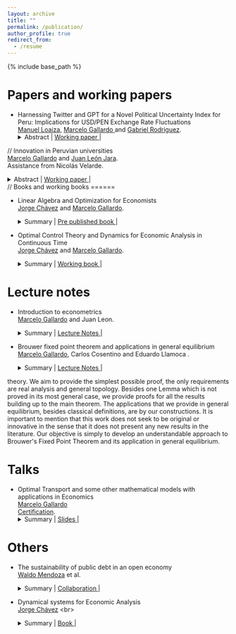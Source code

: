 ```yaml
---
layout: archive
title: ""
permalink: /publication/
author_profile: true
redirect_from:
  - /resume
---
```


{% include base_path %}

Papers and working papers
======


* Harnessing Twitter and GPT for a Novel Political Uncertainty Index for Peru: Implications for USD/PEN Exchange Rate Fluctuations <br>
  [Manuel Loaiza](https://github.com/ManuelLoaizaVasquez), <u> Marcelo Gallardo </u> and [Gabriel Rodriguez](https://www.pucp.edu.pe/profesor/gabriel-rodriguez-briones/). <br>
  <details> 
    <summary>
        Abstract |
        <a href="https://MarceloGallardoB.github.io/files/twitter_political_indicator_page_1.pdf" role="button" target="_blank"> Working paper </a> | 
    </summary> This study examines the impact of political uncertainty on key macroeconomic variables, including the USD to  PEN exchange rate, through a specialized index built from social media analysis. Tweets from prominent Peruvian figures (2018-2023) are analyzed and labeled by GPT-3.5 Turbo, determining their stance on Peru's political and economic situation. This process contributes to the creation of a political uncertainty time series. This series, indicative of Peru's economic climate, is integrated with a (chosen macroeconomic forecasting method) to enhance the prediction of macroeconomic trends, with a focus on currency exchange dynamics.
  </details>  

//
 Innovation in Peruvian universities <br>
  <u>Marcelo Gallardo</u> and [Juan León Jara](https://www.pucp.edu.pe/profesor/juan-leon-jara-almonte).<br>
  Assistance from Nicolás Velarde. <br>
  <details> 
    <summary>
        Abstract |
        <a href="https://MarceloGallardoB.github.io/files/innovation_peruvian_universities_page_1.pdf" role="button" target="_blank"> Working paper </a> | 
    </summary>
   This paper proposes an innovation indicator for Peruvian universities, emphasizing scientific innovation in fields like engineering and pure sciences. The construction of this indicator is based on a selected dataset and employs confirmatory factor analysis for robust measurement. Additionally, K-means clustering is used to identify innovation clusters among universities. The validity of the indicator is examined through its correlation with university rankings and the exploration of the relationship between innovation levels and post-graduation income. This study provides a focused lens on scientific innovation in higher education, offering insights into academic and policy implications in Peru.
  </details>
//
Books and working books
======
  
* Linear Algebra and Optimization for Economists <br>
 [Jorge Chávez](https://www.pucp.edu.pe/profesor/jorge-chavez-fuentes) and <u>Marcelo Gallardo</u>. <br>
  <details> 
    <summary>
        Summary |
        <a href="https://MarceloGallardoB.github.io/files/Index ALOECO.pdf" role="button" target="_blank"> Pre published book </a> | 
    </summary>
  Pre-published  about Linear Algebra and Static Optimization for Economists. Linear algebra, topology in normed vector spaces, convex analysis, unconstrained static optimization, constrained static optimization, smooth comparative statics, preferences, consumer theory, pure exchange economies, and other applications to economics.
  </details>


* Optimal Control Theory and Dynamics for Economic Analysis in Continuous Time <br>
 [Jorge Chávez](https://www.pucp.edu.pe/profesor/jorge-chavez-fuentes) and <u>Marcelo Gallardo</u>. <br>
  <details> 
    <summary>
        Summary |
        <a href="https://MarceloGallardoB.github.io/files/index_dynamical_systems_optimal_control.pdf" role="button" target="_blank"> Working book </a> | 
    </summary>
  Working book about Dynamical Systems and Optimal Control in Continuous Time for Economists. Ordinary scalar differential equations, linear systems, nonlinear systems, calculus of variations, and optimal control theory. Applications to economic growth models such as Solow, Ramsey‑Cass‑Koopsman, and Endogenous Growth models.
  </details>

Lecture notes
======

* Introduction to econometrics <br>
  <u>Marcelo Gallardo</u> and Juan Leon. <br>
  <details> 
    <summary>
        Summary |
        <a href=" " role="button" target="_blank"> Lecture Notes </a> | 
    </summary> These lecture notes offer a deep dive into econometrics, structured around key themes from matrix algebra basics to sophisticated statistical models. The content begins with foundational matrix operations and their relevance to econometrics, advancing to static optimization, and exploring multivariate models with a focus on linear models and optimization issues. It also addresses qualitative variables, sampling methods, and experimental designs. Crucial econometric challenges such as multicollinearity, parameter stability, heteroscedasticity, and serial autocorrelation are thoroughly examined, alongside detection and correction techniques. The notes culminate in discussions on more advanced topics like maximum likelihood estimation and limited dependent variable, equipping readers with a broad understanding of econometric analysis and application.
  </details>

* Brouwer fixed point theorem and applications in general equilibrium <br>
  <u>Marcelo Gallardo</u>, Carlos Cosentino and Eduardo Llamoca . <br>
  <details> 
    <summary>
        Summary |
        <a href="https://MarceloGallardoB.github.io/files/brouwer_fixed_point_theorem.pdf" role="button" target="_blank"> Lecture Notes </a> | 
    </summary> We develop a path towards the proof of Brouwer's Fixed Point Theorem, although based on several sources, of our construction. We also present an application in economic theory. Specifically, we focus on general equilibrium
theory. We aim to provide the simplest possible proof, the only requirements are real analysis and general topology. Besides one Lemma which is not proved in its most general case, we provide proofs for all the results building up to the
main theorem. The applications that we provide in general equilibrium, besides classical definitions, are by our constructions. It is important to mention that this work does not seek to be original or innovative in the sense that it does not present any new results in the literature. Our objective is simply to develop an understandable approach to Brouwer's Fixed Point Theorem and its application in general equilibrium.
  </details>

Talks
======

* Optimal Transport and some other mathematical models with applications in Economics <br>
 <u>Marcelo Gallardo</u> <br>
 [Certification](https://MarceloGallardoB.github.io/files/adeem.pdf). 
  <details> 
    <summary>
        Summary |
        <a href="https://MarceloGallardoB.github.io/files/slides_escuela_invierno.pdf" role="button" target="_blank"> Slides </a> |   
    </summary> Seminar for the Winter School 2023 organized by the Association of Students and Alumni of Mathematics and the Association of Physics Students of PUCP. Based on Alfred Galichon's book, Optimal transport methods in economics, and his paper SISTA: learning optimal transport costs under sparsity constraints.   
  </details>


Others
======

* The sustainability of public debt in an open economy <br>
 [Waldo Mendoza](https://www.pucp.edu.pe/profesor/waldo-mendoza-bellido) et al. <br>
  <details> 
    <summary>
        Summary |
        <a href="https://MarceloGallardoB.github.io/files/deuda_publica.pdf" role="button" target="_blank"> Collaboration </a> | 
    </summary> Developed part of the dynamic model and analyzed convergence properties.
  </details>

* Dynamical systems for Economic Analysis <br>
 [Jorge Chávez]([https://www.pucp.edu.pe/profesor/waldo-mendoza-bellido](https://www.pucp.edu.pe/profesor/jorge-chavez-fuentes))  <br>
  <details> 
    <summary>
        Summary |
        <a href="https://repositorio.pucp.edu.pe/index/handle/123456789/187345" role="button" target="_blank"> Book </a> | 
    </summary> Assistance with problem sets, LaTeX and some proofs.
  </details>
